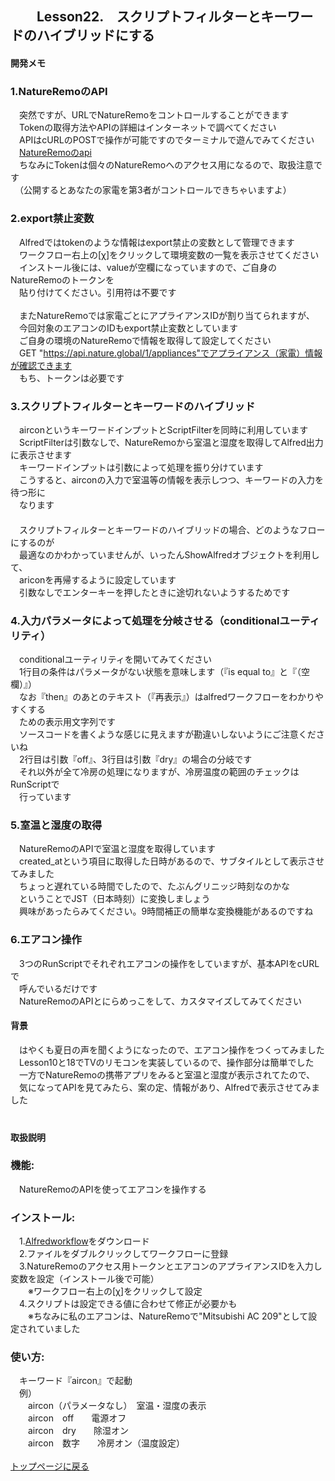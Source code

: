 ## 　　Lesson22.　スクリプトフィルターとキーワードのハイブリッドにする 
#### 開発メモ
### 1.NatureRemoのAPI
　突然ですが、URLでNatureRemoをコントロールすることができます
<br>　Tokenの取得方法やAPIの詳細はインターネットで調べてください
<br>　APIはcURLのPOSTで操作が可能ですのでターミナルで遊んでみてください
<br>　[NatureRemoのapi](https://swagger.nature.global)
<br>　ちなみにTokenは個々のNatureRemoへのアクセス用になるので、取扱注意です
<br>　（公開するとあなたの家電を第3者がコントロールできちゃいますよ）
### 2.export禁止変数
　Alfredではtokenのような情報はexport禁止の変数として管理できます
<br>　ワークフロー右上の[χ]をクリックして環境変数の一覧を表示させてください
<br>　インストール後には、valueが空欄になっていますので、ご自身のNatureRemoのトークンを
<br>　貼り付けてください。引用符は不要です
<br>
<br>　またNatureRemoでは家電ごとにアプライアンスIDが割り当てられますが、
<br>　今回対象のエアコンのIDもexport禁止変数としています
<br>　ご自身の環境のNatureRemoで情報を取得して設定してください
<br>　GET "https://api.nature.global/1/appliances"でアプライアンス（家電）情報が確認できます
<br>　もち、トークンは必要です
### 3.スクリプトフィルターとキーワードのハイブリッド
　airconというキーワードインプットとScriptFilterを同時に利用しています
<br>　ScriptFilterは引数なしで、NatureRemoから室温と湿度を取得してAlfred出力に表示させます
<br>　キーワードインプットは引数によって処理を振り分けています
<br>　こうすると、airconの入力で室温等の情報を表示しつつ、キーワードの入力を待つ形に
<br>　なります
<br>　
<br>　スクリプトフィルターとキーワードのハイブリッドの場合、どのようなフローにするのが
<br>　最適なのかわかっていませんが、いったんShowAlfredオブジェクトを利用して、
<br>　ariconを再帰するように設定しています
<br>　引数なしでエンターキーを押したときに途切れないようするためです
### 4.入力パラメータによって処理を分岐させる（conditionalユーティリティ）
　conditionalユーティリティを開いてみてください
<br>　1行目の条件はパラメータがない状態を意味します（『is equal to』と『（空欄）』）
<br>　なお『then』のあとのテキスト（『再表示』）はalfredワークフローをわかりやすくする
<br>　ための表示用文字列です
<br>　ソースコードを書くような感じに見えますが勘違いしないようにご注意くださいね
<br>　2行目は引数『off』、3行目は引数『dry』の場合の分岐です
<br>　それ以外が全て冷房の処理になりますが、冷房温度の範囲のチェックはRunScriptで
<br>　行っています
### 5.室温と湿度の取得
　NatureRemoのAPIで室温と湿度を取得しています
<br>　created_atという項目に取得した日時があるので、サブタイルとして表示させてみました
<br>　ちょっと遅れている時間でしたので、たぶんグリニッジ時刻なのかな
<br>　ということでJST（日本時刻）に変換しましょう
<br>　興味があったらみてください。9時間補正の簡単な変換機能があるのですね
### 6.エアコン操作
　3つのRunScriptでそれぞれエアコンの操作をしていますが、基本APIをcURLで
<br>　呼んでいるだけです
<br>　NatureRemoのAPIとにらめっこをして、カスタマイズしてみてください　
#### 背景
　はやくも夏日の声を聞くようになったので、エアコン操作をつくってみました
<br>　Lesson10と18でTVのリモコンを実装しているので、操作部分は簡単でした
<br>　一方でNatureRemoの携帯アプリをみると室温と湿度が表示されてたので、
<br>　気になってAPIを見てみたら、案の定、情報があり、Alfredで表示させてみました
<br>　
#### 取扱説明
### 機能:
　NatureRemoのAPIを使ってエアコンを操作する
### インストール:
　1.[Alfredworkflow](https://github.com/KitanoTamotsu/aircon/releases/download/1.0/aircon.alfredworkflow.zip)をダウンロード 
<br>　2.ファイルをダブルクリックしてワークフローに登録
<br>　3.NatureRemoのアクセス用トークンとエアコンのアプライアンスIDを入力し変数を設定（インストール後で可能）
<br>　　※ワークフロー右上の[χ]をクリックして設定
<br>　4.スクリプトは設定できる値に合わせて修正が必要かも
<br>　　※ちなみに私のエアコンは、NatureRemoで"Mitsubishi AC 209"として設定されていました
### 使い方:
　キーワード『aircon』で起動
<br>　例）
<br>　　aircon（パラメータなし）　室温・湿度の表示
<br>　　aircon　off　　電源オフ
<br>　　aircon　dry　　除湿オン
<br>　　aircon　数字　　冷房オン（温度設定）
<br>
<br>
[トップページに戻る](https://kitanotamotsu.github.io/)

